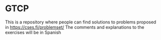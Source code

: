 # GTCP
This is a repository where people can find solutions to problems proposed in https://cses.fi/problemset/
The comments and explanations to the exercises will be in Spanish
